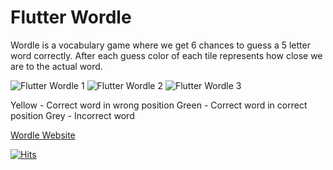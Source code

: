 
# Flutter Wordle

Wordle is a vocabulary game where we get 6 chances to guess a 5 letter word correctly. After each guess color of each tile represents how close we are to the actual word.

![Flutter Wordle 1](https://imgur.com/sI1kXXH)
![Flutter Wordle 2](https://imgur.com/l7NdEJG)
![Flutter Wordle 3](https://imgur.com/lBSyXF2)


Yellow - Correct word in wrong position
Green - Correct word in correct position
Grey - Incorrect word

[Wordle Website](https://www.powerlanguage.co.uk/wordle/) 

[![Hits](https://hits.seeyoufarm.com/api/count/incr/badge.svg?url=https%3A%2F%2Fgithub.com%2FZenDeveloper7%2FFlutter-Wordle&count_bg=%2342A5F5&title_bg=%23555555&icon=flutter.svg&icon_color=%23E7E7E7&title=Views&edge_flat=false)](https://hits.seeyoufarm.com)

